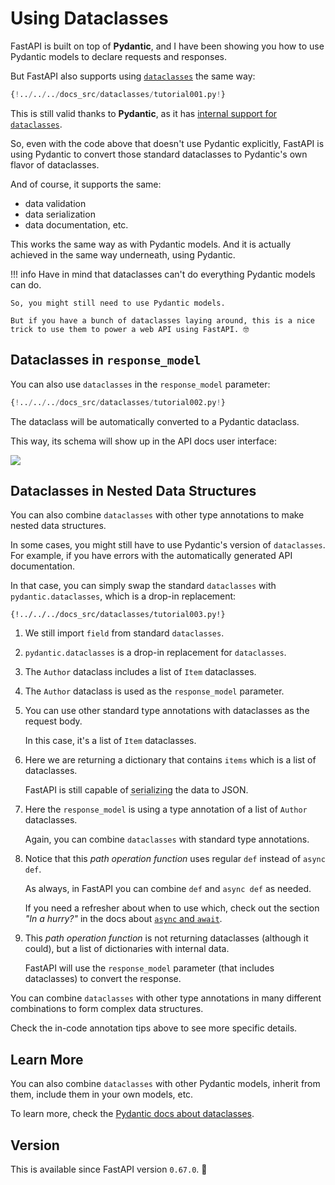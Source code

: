 # Using Dataclasses

FastAPI is built on top of **Pydantic**, and I have been showing you how to use Pydantic models to declare requests and responses.

But FastAPI also supports using <a href="https://docs.python.org/3/library/dataclasses.html" class="external-link" target="_blank">`dataclasses`</a> the same way:

```Python hl_lines="1  7-12  19-20"
{!../../../docs_src/dataclasses/tutorial001.py!}
```

This is still valid thanks to **Pydantic**, as it has <a href="https://pydantic-docs.helpmanual.io/usage/dataclasses/#use-of-stdlib-dataclasses-with-basemodel" class="external-link" target="_blank">internal support for `dataclasses`</a>.

So, even with the code above that doesn't use Pydantic explicitly, FastAPI is using Pydantic to convert those standard dataclasses to Pydantic's own flavor of dataclasses.

And of course, it supports the same:

* data validation
* data serialization
* data documentation, etc.

This works the same way as with Pydantic models. And it is actually achieved in the same way underneath, using Pydantic.

!!! info
    Have in mind that dataclasses can't do everything Pydantic models can do.

    So, you might still need to use Pydantic models.

    But if you have a bunch of dataclasses laying around, this is a nice trick to use them to power a web API using FastAPI. 🤓

## Dataclasses in `response_model`

You can also use `dataclasses` in the `response_model` parameter:

```Python hl_lines="1  7-13  19"
{!../../../docs_src/dataclasses/tutorial002.py!}
```

The dataclass will be automatically converted to a Pydantic dataclass.

This way, its schema will show up in the API docs user interface:

<img src="/img/tutorial/dataclasses/image01.png">

## Dataclasses in Nested Data Structures

You can also combine `dataclasses` with other type annotations to make nested data structures.

In some cases, you might still have to use Pydantic's version of `dataclasses`. For example, if you have errors with the automatically generated API documentation.

In that case, you can simply swap the standard `dataclasses` with `pydantic.dataclasses`, which is a drop-in replacement:

```{ .python .annotate hl_lines="1  5  8-11  14-17  23-25  28" }
{!../../../docs_src/dataclasses/tutorial003.py!}
```

1. We still import `field` from standard `dataclasses`.

2. `pydantic.dataclasses` is a drop-in replacement for `dataclasses`.

3. The `Author` dataclass includes a list of `Item` dataclasses.

4. The `Author` dataclass is used as the `response_model` parameter.

5. You can use other standard type annotations with dataclasses as the request body.

    In this case, it's a list of `Item` dataclasses.

6. Here we are returning a dictionary that contains `items` which is a list of dataclasses.

    FastAPI is still capable of <abbr title="converting the data to a format that can be transmitted">serializing</abbr> the data to JSON.

7. Here the `response_model` is using a type annotation of a list of `Author` dataclasses.

    Again, you can combine `dataclasses` with standard type annotations.

8. Notice that this *path operation function* uses regular `def` instead of `async def`.

    As always, in FastAPI you can combine `def` and `async def` as needed.

    If you need a refresher about when to use which, check out the section _"In a hurry?"_ in the docs about <a href="https://fastapi.tiangolo.com/async/#in-a-hurry" target="_blank" class="internal-link">`async` and `await`</a>.

9. This *path operation function* is not returning dataclasses (although it could), but a list of dictionaries with internal data.

    FastAPI will use the `response_model` parameter (that includes dataclasses) to convert the response.

You can combine `dataclasses` with other type annotations in many different combinations to form complex data structures.

Check the in-code annotation tips above to see more specific details.

## Learn More

You can also combine `dataclasses` with other Pydantic models, inherit from them, include them in your own models, etc.

To learn more, check the <a href="https://pydantic-docs.helpmanual.io/usage/dataclasses/" class="external-link" target="_blank">Pydantic docs about dataclasses</a>.

## Version

This is available since FastAPI version `0.67.0`. 🔖
